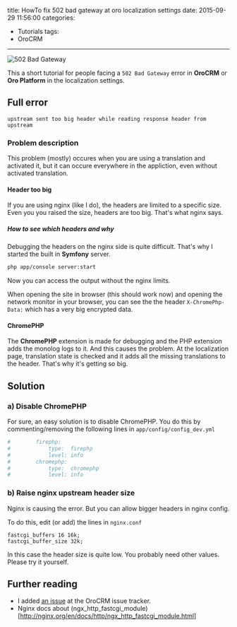 title: HowTo fix 502 bad gateway at oro localization settings
date: 2015-09-29 11:56:00
categories:
  - Tutorials
tags:
  - OroCRM
---

![502 Bad Gateway](http://3.bp.blogspot.com/-5mnZ7OZIbPM/T0phqY2X2rI/AAAAAAAABSc/wxskyoZzTpI/s400/502-bad-gateway-crop.png)

This a short tutorial for people facing a `502 Bad Gateway` error in **OroCRM** or **Oro Platform** in the localization settings.

## Full error
```
upstream sent too big header while reading response header from upstream
```

### Problem description
This problem (mostly) occures when you are using a translation and activated it, but it can occure everywhere in the appliction,
even without activated translation.

#### Header too big
If you are using nginx (like I do), the headers are limited to a specific size. Even you you raised the size, headers are too big.
That's what nginx says.

##### How to see which headers and why
Debugging the headers on the nginx side is quite difficult. That's why I started the built in **Symfony** server.
```bash
php app/console server:start
```
Now you can access the output without the nginx limits.

When opening the site in browser (this should work now) and opening the network monitor in your browser, you can see the the header `X-ChromePhp-Data:` which has a very big encrypted data.

#### ChromePHP
The **ChromePHP** extension is made for debugging and the PHP extension adds the monolog logs to it. And this causes the problem. At the localization page, translation state is checked and it adds all the missing translations to the header. That's why it's getting so big.

## Solution

### a) Disable ChromePHP
For sure, an easy solution is to disable ChromePHP.
You do this by commenting/removing the following lines in `app/config/config_dev.yml`
```yaml
#        firephp:
#            type:  firephp
#            level: info
#        chromephp:
#            type:  chromephp
#            level: info
```

### b) Raise nginx upstream header size
Nginx is causing the error. But you can allow bigger headers in nginx config.

To do this, edit (or add) the lines in `nginx.conf`
```
fastcgi_buffers 16 16k; 
fastcgi_buffer_size 32k;
```
In this case the header size is quite low. You probably need other values. Please try it yourself.

## Further reading
- I added [an issue](https://github.com/orocrm/platform/issues/321) at the OroCRM issue tracker.
- Nginx docs about (ngx_http_fastcgi_module)[http://nginx.org/en/docs/http/ngx_http_fastcgi_module.html]
